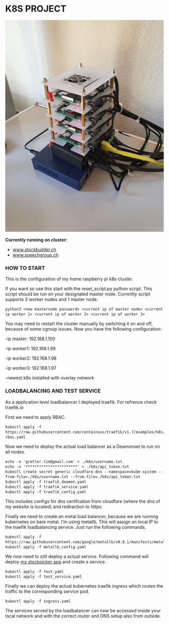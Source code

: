 # K8S PROJECT

![alt text](https://github.com/tthebst/k8s/blob/master/image_of_cluster.jpeg "Logo Title Text 1")



**Currently running on cluster:**
- www.stockbuilder.ch
- www.speechgroup.ch

### HOW TO START

This is the configuration of my home raspberry pi k8s cluster.

If you want so use this start with the reset_script.py python script.
This script should be run on your designated master node. Currently script supports 3 worker nodes and 1 master node.

```
python3 <new masternode password> <current ip of master node> <current ip worker 1> <current ip of worker 2> <current ip of worker 3>
```

You may need to restart the cluster manually by switching it on and off, because of some cgroup issues. 
Now you have the following configuration:

-ip master: 192.168.1.100

-ip worker1: 192.168.1.99

-ip worker2: 192.168.1.98

-ip worker3: 192.168.1.97

-newest k8s installed with overlay network

### LOADBALANCING AND TEST SERVICE

As a application level loadbalancer I deployed traefik. For refrence check traefik.io

First we need to apply RBAC.
```
kubectl apply -f https://raw.githubusercontent.com/containous/traefik/v1.7/examples/k8s/traefik-rbac.yaml
```
Now we need to deploy the actual load balancer as a Deamonset to run on all nodes.
```
echo -n 'gretler.tim@gmail.com' > ./k8s/username.txt
echo -n '***********************' > ./k8s/api_token.txt
kubectl create secret generic cloudfare-dns --namespace=kube-system --from-file=./k8s/username.txt --from-file=./k8s/api_token.txt
kubectl apply -f traefik_deamon.yaml
kubectl apply -f traefik_service.yaml
kubectl apply -f traefik_config.yaml
```
This includes configs for dns certifcation from cloudfare (where the dns of my website is located) and rediraction to https.

Finally we need to create an metal load balancer, because we are running kubernetes on bare metal. I'm using metallb. This will assign an local IP to the traefik loadbalancing service. Just run the following commands.
```
kubectl apply -f https://raw.githubusercontent.com/google/metallb/v0.8.1/manifests/metallb.yaml
kubectl apply -f metallb_config.yaml
```

We now need to still deploy a actual service. Following command will deploy [my stockpicker app](https://github.com/tthebst/stock_picker) and create a service.

```
kubectl apply -f test.yaml
kubectl apply -f test_service.yaml
```

Finally we can deploy the actual kubernetes traefik ingress which routes the traffic to the corresponding service pod. 
```
kubectl apply -f ingress.yaml
```


The services served by the loadbalancer can now be accessed inside your local network and with the correct router and DNS setup also from outside.


